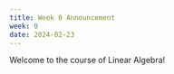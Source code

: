 ```yaml
---
title: Week 0 Announcement
week: 0
date: 2024-02-23
---
```


Welcome to the course of Linear Algebra!

